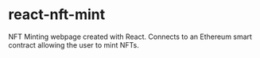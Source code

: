 
# react-nft-mint
NFT Minting webpage created with React. Connects to an Ethereum smart contract allowing the user to mint NFTs.
